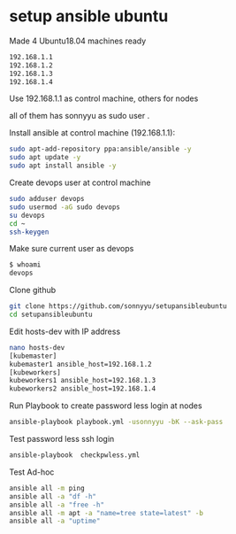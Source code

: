 # setup ansible ubuntu
Made 4 Ubuntu18.04 machines ready 
```sh
192.168.1.1
192.168.1.2
192.168.1.3
192.168.1.4
```
Use 192.168.1.1 as control machine, others for nodes

all of them has sonnyyu as sudo user .

Install ansible at control machine (192.168.1.1):
```sh
sudo apt-add-repository ppa:ansible/ansible -y
sudo apt update -y
sudo apt install ansible -y
```
Create devops user at control machine
```sh
sudo adduser devops
sudo usermod -aG sudo devops
su devops
cd ~
ssh-keygen
```
Make sure current user as devops
```sh
$ whoami
devops
```
Clone github
```sh
git clone https://github.com/sonnyyu/setupansibleubuntu
cd setupansibleubuntu
```
Edit hosts-dev with IP address
```sh
nano hosts-dev
[kubemaster]
kubemaster1 ansible_host=192.168.1.2
[kubeworkers]
kubeworkers1 ansible_host=192.168.1.3
kubeworkers2 ansible_host=192.168.1.4
```
Run Playbook to create password less login at nodes
```sh
ansible-playbook playbook.yml -usonnyyu -bK --ask-pass
```
Test password less ssh login
```sh
ansible-playbook  checkpwless.yml
```
Test Ad-hoc 
```sh
ansible all -m ping
ansible all -a "df -h" 
ansible all -a "free -h"
ansible all -m apt -a "name=tree state=latest" -b
ansible all -a "uptime"
```

